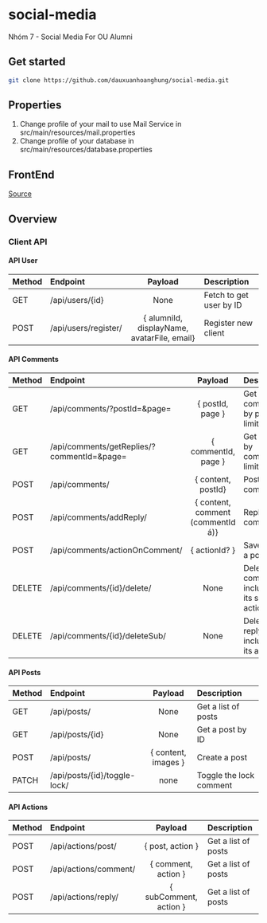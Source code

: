 # social-media

Nhóm 7 - Social Media For OU Alumni

## Get started

```bash
git clone https://github.com/dauxuanhoanghung/social-media.git
```

## Properties

1. Change profile of your mail to use Mail Service in src/main/resources/mail.properties
1. Change profile of your database in src/main/resources/database.properties

## FrontEnd

[Source](https://github.com/chuongdinh59/social-app)

## Overview

### Client API

#### API User

| Method | Endpoint             |                   Payload                   | Description             |
| :----- | :------------------- | :-----------------------------------------: | :---------------------- |
| GET    | /api/users/{id}      |                    None                     | Fetch to get user by ID |
| POST   | /api/users/register/ | { alumniId, displayName, avatarFile, email} | Register new client     |

#### API Comments

| Method | Endpoint                                   |              Payload              | Description                                      |
| :----- | :----------------------------------------- | :-------------------------------: | :----------------------------------------------- |
| GET    | /api/comments/?postId=&page=               |         { postId, page }          | Get comments by post, limit 5                    |
| GET    | /api/comments/getReplies/?commentId=&page= |        { commentId, page }        | Get replies by comment, limit 5                  |
| POST   | /api/comments/                             |        { content, postId}         | Post a comment                                   |
| POST   | /api/comments/addReply/                    | { content, comment (commentId á)} | Reply a comment                                  |
| POST   | /api/comments/actionOnComment/             |           { actionId? }           | Save action a post                               |
| DELETE | /api/comments/{id}/delete/                 |               None                | Delete a comment, including all its sub, actions |
| DELETE | /api/comments/{id}/deleteSub/              |               None                | Delete a reply, including all its actions        |

#### API Posts

| Method | Endpoint                     |       Payload       | Description             |
| :----- | :--------------------------- | :-----------------: | :---------------------- |
| GET    | /api/posts/                  |        None         | Get a list of posts     |
| GET    | /api/posts/{id}              |        None         | Get a post by ID        |
| POST   | /api/posts/                  | { content, images } | Create a post           |
| PATCH  | /api/posts/{id}/toggle-lock/ |        none         | Toggle the lock comment |

#### API Actions

| Method | Endpoint              |        Payload         | Description         |
| :----- | :-------------------- | :--------------------: | :------------------ |
| POST   | /api/actions/post/    |    { post, action }    | Get a list of posts |
| POST   | /api/actions/comment/ |  { comment, action }   | Get a list of posts |
| POST   | /api/actions/reply/   | { subComment, action } | Get a list of posts |

